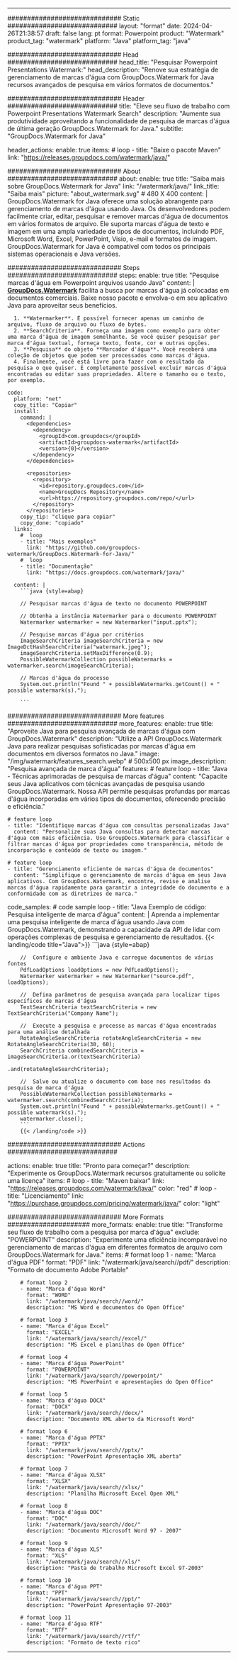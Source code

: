 
---
############################# Static ############################
layout: "format"
date:  2024-04-26T21:38:57
draft: false
lang: pt
format: Powerpoint
product: "Watermark"
product_tag: "watermark"
platform: "Java"
platform_tag: "java"

############################# Head ############################
head_title: "Pesquisar Powerpoint Presentations Watermark:"
head_description: "Renove sua estratégia de gerenciamento de marcas d'água com GroupDocs.Watermark for Java recursos avançados de pesquisa em vários formatos de documentos."

############################# Header ############################
title: "Eleve seu fluxo de trabalho com Powerpoint Presentations Watermark Search" 
description: "Aumente sua produtividade aproveitando a funcionalidade de pesquisa de marcas d'água de última geração GroupDocs.Watermark for Java."
subtitle: "GroupDocs.Watermark for Java" 

header_actions:
  enable: true
  items:
    #  loop
    - title: "Baixe o pacote Maven"
      link: "https://releases.groupdocs.com/watermark/java/"
      
############################# About ############################
about:
    enable: true
    title: "Saiba mais sobre GroupDocs.Watermark for Java"
    link: "/watermark/java/"
    link_title: "Saiba mais"
    picture: "about_watermark.svg" # 480 X 400
    content: |
       GroupDocs.Watermark for Java oferece uma solução abrangente para gerenciamento de marcas d'água usando Java. Os desenvolvedores podem facilmente criar, editar, pesquisar e remover marcas d'água de documentos em vários formatos de arquivo. Ele suporta marcas d'água de texto e imagem em uma ampla variedade de tipos de documentos, incluindo PDF, Microsoft Word, Excel, PowerPoint, Visio, e-mail e formatos de imagem. GroupDocs.Watermark for Java é compatível com todos os principais sistemas operacionais e Java versões.

############################# Steps ############################
steps:
    enable: true
    title: "Pesquise marcas d'água em Powerpoint arquivos usando Java"
    content: |
      **[GroupDocs.Watermark](https://products.groupdocs.com/watermark/java/)** facilita a busca por marcas d'água já colocadas em documentos comerciais. Baixe nosso pacote e envolva-o em seu aplicativo Java para aproveitar seus benefícios.
      
      1. **Watermarker**. É possível fornecer apenas um caminho de arquivo, fluxo de arquivo ou fluxo de bytes.
      2. **SearchCriteria**. Forneça uma imagem como exemplo para obter uma marca d'água de imagem semelhante. Se você quiser pesquisar por marca d'água textual, forneça texto, fonte, cor e outras opções.
      3. **Pesquisa** do objeto **Marcador d'água**. Você receberá uma coleção de objetos que podem ser processados como marcas d'água.
      4. Finalmente, você está livre para fazer com o resultado da pesquisa o que quiser. É completamente possível excluir marcas d'água encontradas ou editar suas propriedades. Altere o tamanho ou o texto, por exemplo.
   
    code:
      platform: "net"
      copy_title: "Copiar"
      install:
        command: |
          <dependencies>
            <dependency>
              <groupId>com.groupdocs</groupId>
              <artifactId>groupdocs-watermark</artifactId>
              <version>{0}</version>
            </dependency>
          </dependencies>

          <repositories>
            <repository>
              <id>repository.groupdocs.com</id>
              <name>GroupDocs Repository</name>
              <url>https://repository.groupdocs.com/repo/</url>
            </repository>
          </repositories>
        copy_tip: "clique para copiar"
        copy_done: "copiado"
      links:
        #  loop
        - title: "Mais exemplos"
          link: "https://github.com/groupdocs-watermark/GroupDocs.Watermark-for-Java/"
        #  loop
        - title: "Documentação"
          link: "https://docs.groupdocs.com/watermark/java/"
          
      content: |
        ```java {style=abap}

        // Pesquisar marcas d'água de texto no documento POWERPOINT

        // Obtenha a instância Watermarker para o documento POWERPOINT
        Watermarker watermarker = new Watermarker("input.pptx");

        // Pesquise marcas d'água por critérios
        ImageSearchCriteria imageSearchCriteria = new ImageDctHashSearchCriteria("watermark.jpeg");
        imageSearchCriteria.setMaxDifference(0.9);
        PossibleWatermarkCollection possibleWatermarks = watermarker.search(imageSearchCriteria);

        // Marcas d'água do processo
        System.out.println("Found " + possibleWatermarks.getCount() + " possible watermark(s).");
        
        ```   
        
############################# More features ############################
more_features:
  enable: true
  title: "Aproveite Java para pesquisa avançada de marcas d'água com GroupDocs.Watermark"
  description: "Utilize a API GroupDocs.Watermark Java para realizar pesquisas sofisticadas por marcas d'água em documentos em diversos formatos no Java."
  image: "/img/watermark/features_search.webp" # 500x500 px
  image_description: "Pesquisa avançada de marca d'água"
  features:
    # feature loop
    - title: "Java - Técnicas aprimoradas de pesquisa de marcas d'água"
      content: "Capacite seus Java aplicativos com técnicas avançadas de pesquisa usando GroupDocs.Watermark. Nossa API permite pesquisas profundas por marcas d'água incorporadas em vários tipos de documentos, oferecendo precisão e eficiência."

    # feature loop
    - title: "Identifique marcas d'água com consultas personalizadas Java"
      content: "Personalize suas Java consultas para detectar marcas d'água com mais eficiência. Use GroupDocs.Watermark para classificar e filtrar marcas d'água por propriedades como transparência, método de incorporação e conteúdo de texto ou imagem."

    # feature loop
    - title: "Gerenciamento eficiente de marcas d'água de documentos"
      content: "Simplifique o gerenciamento de marcas d'água em seus Java aplicativos. Com GroupDocs.Watermark, encontre, revise e analise marcas d'água rapidamente para garantir a integridade do documento e a conformidade com as diretrizes de marca."
      
  code_samples:
    # code sample loop
    - title: "Java Exemplo de código: Pesquisa inteligente de marca d'água"
      content: |
        Aprenda a implementar uma pesquisa inteligente de marca d'água usando Java com GroupDocs.Watermark, demonstrando a capacidade da API de lidar com operações complexas de pesquisa e gerenciamento de resultados.
        {{< landing/code title="Java">}}
        ```java {style=abap}
        
        //  Configure o ambiente Java e carregue documentos de várias fontes
        PdfLoadOptions loadOptions = new PdfLoadOptions();
        Watermarker watermarker = new Watermarker("source.pdf", loadOptions);

        //  Defina parâmetros de pesquisa avançada para localizar tipos específicos de marcas d'água
        TextSearchCriteria textSearchCriteria = new TextSearchCriteria("Company Name");

        //  Execute a pesquisa e processe as marcas d'água encontradas para uma análise detalhada
        RotateAngleSearchCriteria rotateAngleSearchCriteria = new RotateAngleSearchCriteria(30, 60);
        SearchCriteria combinedSearchCriteria = imageSearchCriteria.or(textSearchCriteria)
                                                                   .and(rotateAngleSearchCriteria);

        //  Salve ou atualize o documento com base nos resultados da pesquisa de marca d'água
        PossibleWatermarkCollection possibleWatermarks = watermarker.search(combinedSearchCriteria);
        System.out.println("Found " + possibleWatermarks.getCount() + " possible watermark(s).");
        watermarker.close();
        ```
        {{< /landing/code >}}


############################# Actions ############################

actions:
  enable: true
  title: "Pronto para começar?"
  description: "Experimente os GroupDocs.Watermark recursos gratuitamente ou solicite uma licença"
  items:
    #  loop
    - title: "Maven baixar"
      link: "https://releases.groupdocs.com/watermark/java/"
      color: "red"
        #  loop
    - title: "Licenciamento"
      link: "https://purchase.groupdocs.com/pricing/watermark/java/"
      color: "light"


############################# More Formats #####################
more_formats:
    enable: true
    title: "Transforme seu fluxo de trabalho com a pesquisa por marca d'água"
    exclude: "POWERPOINT"
    description: "Experimente uma eficiência incomparável no gerenciamento de marcas d'água em diferentes formatos de arquivo com GroupDocs.Watermark for Java."
    items: 
        # format loop 1
        - name: "Marca d'água PDF"
          format: "PDF"
          link: "/watermark/java/search//pdf/"
          description: "Formato de documento Adobe Portable"

        # format loop 2
        - name: "Marca d'água Word"
          format: "WORD"
          link: "/watermark/java/search//word/"
          description: "MS Word e documentos do Open Office"
          
        # format loop 3
        - name: "Marca d'água Excel"
          format: "EXCEL"
          link: "/watermark/java/search//excel/"
          description: "MS Excel e planilhas do Open Office"

        # format loop 4
        - name: "Marca d'água PowerPoint"
          format: "POWERPOINT"
          link: "/watermark/java/search//powerpoint/"
          description: "MS PowerPoint e apresentações do Open Office"

        # format loop 5
        - name: "Marca d'água DOCX"
          format: "DOCX"
          link: "/watermark/java/search//docx/"
          description: "Documento XML aberto da Microsoft Word"
          
        # format loop 6
        - name: "Marca d'água PPTX"
          format: "PPTX"
          link: "/watermark/java/search//pptx/"
          description: "PowerPoint Apresentação XML aberta"
          
        # format loop 7
        - name: "Marca d'água XLSX"
          format: "XLSX"
          link: "/watermark/java/search//xlsx/"
          description: "Planilha Microsoft Excel Open XML"

        # format loop 8
        - name: "Marca d'água DOC"
          format: "DOC"
          link: "/watermark/java/search//doc/"
          description: "Documento Microsoft Word 97 - 2007"

        # format loop 9
        - name: "Marca d'água XLS"
          format: "XLS"
          link: "/watermark/java/search//xls/"
          description: "Pasta de trabalho Microsoft Excel 97-2003"

        # format loop 10
        - name: "Marca d'água PPT"
          format: "PPT"
          link: "/watermark/java/search//ppt/"
          description: "PowerPoint Apresentação 97-2003"

        # format loop 11
        - name: "Marca d'água RTF"
          format: "RTF"
          link: "/watermark/java/search//rtf/"
          description: "Formato de texto rico"

---